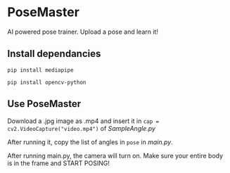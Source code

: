 # PoseMaster
AI powered pose trainer. Upload a pose and learn it!


## Install dependancies
```pip install mediapipe```

```pip install opencv-python```

## Use PoseMaster
Download a .jpg image as .mp4 and insert it in ```cap = cv2.VideoCapture("video.mp4")``` of *SampleAngle.py*

After running it, copy the list of angles in ```pose``` in *main.py*.

After running main.py, the camera will turn on. Make sure your entire body is in the frame and START POSING!

